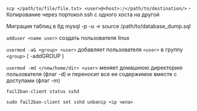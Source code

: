 `scp </path/to/file/file.txt> <user>@<host>:/</path/to/destination/>` - Копирование через портокол ssh с одного хоста на другой

Миграция таблиц в бд
mysql -p -u <user> <database> -> source /path/to/database_dump.sql

`adduser <name user>` создать пользователя linux

`usermod -aG <group> <user>` добавляет пользователя `<user>` в группу `<group>` ( -addGROUP )

`usermod -md </new/home/dir> <user>` меняет домашнюю директорию пользователя (флаг -d) и переносит все ее содержимое вместе с доступами (флаг -m)

`fail2ban-client status sshd`

`sudo fail2ban-client set sshd unbanip <ip чела>`
